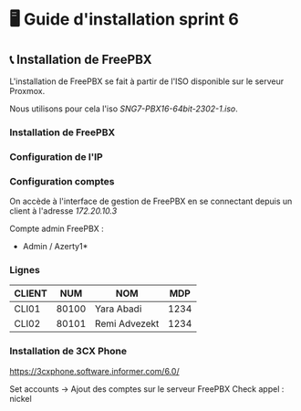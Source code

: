 # 🖥️ Guide d'installation sprint 6

## 📞 Installation de FreePBX

L'installation de FreePBX se fait à partir de l'ISO disponible sur le serveur Proxmox.

Nous utilisons pour cela l'iso _SNG7-PBX16-64bit-2302-1.iso_. 

### Installation de FreePBX

### Configuration de l'IP 

### Configuration comptes

On accède à l'interface de gestion de FreePBX en se connectant depuis un client à l'adresse _172.20.10.3_

Compte admin FreePBX :
 - Admin / Azerty1*


### Lignes

| CLIENT | NUM | NOM | MDP |
| ----- | ----- | ---------- | -------- |
| CLI01 | 80100 | Yara Abadi | 1234 
| CLI02 | 80101 | Remi Advezekt | 1234

### Installation de 3CX Phone

https://3cxphone.software.informer.com/6.0/

Set accounts -> Ajout des comptes sur le serveur FreePBX
Check appel : nickel
